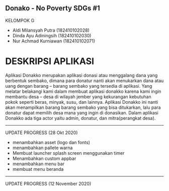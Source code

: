 ## Donako - No Poverty SDGs #1

KELOMPOK G
- Aldi Milansyah Putra (182410102028)
- Dinda Ayu Adiningsih (182410102030)
- Nur Achmad Kurniawan (182410102071)

# DESKRIPSI APLIKASI

Aplikasi Donakko merupakan aplikasi donasi atau menggalang dana yang berbentuk sembako, dimana para donatur nanti akan menukarkan dana atau uang dengan barang – barang sembako yang tersedia di aplikasi. Yang melatar belakangi kami dalam membuat aplikasi donakko karena kami ingin membantu desa – desa di wilayah jember yang kekurangan kebutuhan pokok seperti beras, minyak, susu, dan lainnya. Aplikasi Donakko ini nanti akan menampilkan barang barang sembako yang bisa ditukarkan, lalu para donatur dapat memilih desa mana yang ingin di donasikan. Dalam aplikasi Donakko ada tiga actor yaitu admin, donatur, dan mitra(perangkat desa). 
_______________________________________________________________________________________________________

UPDATE PROGRESS (28 Okt 2020)
- menambahkan asset (logo dan fonts)
- menambahkan pallete warna
- Membuat launcher splash screen menggunakan timer
- Menambahkan custom appbar
- menambahkan menu bar
- membuat menu beranda

_______________________________________________________________________________________________________

UPDATE PROGRESS (12 November 2020)

